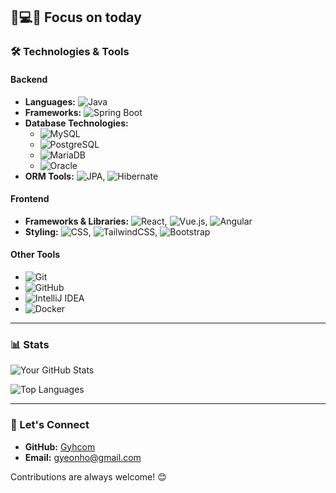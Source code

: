 ## 📝💻🦾 Focus on today

### 🛠️ Technologies & Tools

#### **Backend**
- **Languages:** ![Java](https://img.shields.io/badge/Java-007396?style=flat&logo=java&logoColor=white)
- **Frameworks:** ![Spring Boot](https://img.shields.io/badge/Spring%20Boot-6DB33F?style=flat&logo=spring-boot&logoColor=white)
- **Database Technologies:**
  - ![MySQL](https://img.shields.io/badge/MySQL-4479A1?style=flat&logo=mysql&logoColor=white)
  - ![PostgreSQL](https://img.shields.io/badge/PostgreSQL-4169E1?style=flat&logo=postgresql&logoColor=white)
  - ![MariaDB](https://img.shields.io/badge/MariaDB-003545?style=flat&logo=mariadb&logoColor=white)
  - ![Oracle](https://img.shields.io/badge/Oracle-F80000?style=flat&logo=oracle&logoColor=white)
- **ORM Tools:** ![JPA](https://img.shields.io/badge/JPA-E34F26?style=flat&logo=hibernate&logoColor=white), ![Hibernate](https://img.shields.io/badge/Hibernate-59666C?style=flat&logo=hibernate&logoColor=white)

#### **Frontend**
- **Frameworks & Libraries:** ![React](https://img.shields.io/badge/React-61DAFB?style=flat&logo=react&logoColor=black), ![Vue.js](https://img.shields.io/badge/Vue.js-4FC08D?style=flat&logo=vue.js&logoColor=white), ![Angular](https://img.shields.io/badge/Angular-DD0031?style=flat&logo=angular&logoColor=white)
- **Styling:** ![CSS](https://img.shields.io/badge/CSS-1572B6?style=flat&logo=css3&logoColor=white), ![TailwindCSS](https://img.shields.io/badge/TailwindCSS-06B6D4?style=flat&logo=tailwindcss&logoColor=white), ![Bootstrap](https://img.shields.io/badge/Bootstrap-7952B3?style=flat&logo=bootstrap&logoColor=white)

#### **Other Tools**
- ![Git](https://img.shields.io/badge/Git-F05032?style=flat&logo=git&logoColor=white)
- ![GitHub](https://img.shields.io/badge/GitHub-181717?style=flat&logo=github&logoColor=white)
- ![IntelliJ IDEA](https://img.shields.io/badge/IntelliJ%20IDEA-000000?style=flat&logo=intellij-idea&logoColor=white)
- ![Docker](https://img.shields.io/badge/Docker-2496ED?style=flat&logo=docker&logoColor=white)

---

### 📊 Stats

![Your GitHub Stats](https://github-readme-stats.vercel.app/api?username=gyhcom&show_icons=true&theme=radical)

![Top Languages](https://github-readme-stats.vercel.app/api/top-langs/?username=gyhcom&layout=compact&theme=radical)

---

### 🤝 Let's Connect
- **GitHub:** [Gyhcom](https://github.com/gyhcom)
- **Email:** gyeonho@gmail.com

Contributions are always welcome! 😊
